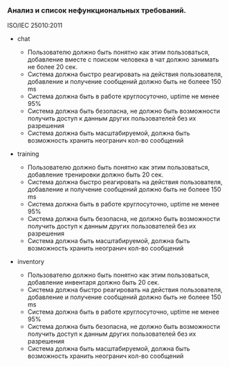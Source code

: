 ### Анализ и список нефункциональных требований.

ISO/IEC 25010:2011

- chat
  - Пользователю должно быть понятно как  этим пользоваться, добавление вместе с поиском человека в чат должно занимать не более 20 сек.   
  - Система должна быстро реагировать на действия пользователя, добавление и получение сообщений должно быть не болеее 150 ms
  - Система должна быть в работе круглосуточно, uptime не менее 95%
  - Система должна быть безопасна, не должно быть возможности получить доступ к данным других пользователей без их разрешения
  - Cистема должна быть масштабируемой, должна быть возможность хранить неогранич кол-во сообщений 

- training
  - Пользователю должно быть понятно как этим пользоваться, добавление тренировки должно быть 20 сек.
  - Система должна быстро реагировать на действия пользователя, добавление и получение сообщений должно быть не болеее 150 ms
  - Система должна быть в работе круглосуточно, uptime не менее 95%
  - Система должна быть безопасна, не должно быть возможности получить доступ к данным других пользователей без их разрешения 
  - Cистема должна быть масштабируемой, должна быть возможность хранить неогранич кол-во сообщений

- inventory
  - Пользователю должно быть понятно как этим пользоваться, добавление инвентаря должно быть 20 сек.
  - Система должна быстро реагировать на действия пользователя, добавление и получение сообщений должно быть не болеее 150 ms
  - Система должна быть в работе круглосуточно, uptime не менее 95%
  - Система должна быть безопасна, не должно быть возможности получить доступ к данным других пользователей без их разрешения
  - Cистема должна быть масштабируемой, должна быть возможность хранить неогранич кол-во сообщений
  
